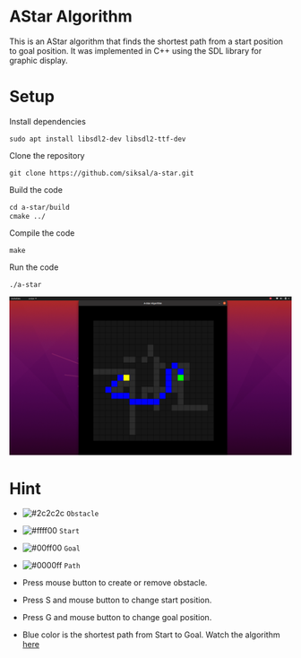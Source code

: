 # AStar Algorithm
This is an AStar algorithm that finds the shortest path from a start position to goal position. It was implemented in C++ using the SDL library for graphic display.

# Setup
Install dependencies
```
sudo apt install libsdl2-dev libsdl2-ttf-dev
```
Clone the repository
```
git clone https://github.com/siksal/a-star.git
```
Build the code
```
cd a-star/build
cmake ../
```
Compile the code
```
make
```
Run the code
```
./a-star
```
![AStar Algorithm](https://github.com/siksal/a-star/blob/master/AStar%20picture.png)

# Hint
- ![#2c2c2c](https://placehold.co/15x15/2c2c2c/2c2c2c.png) `Obstacle`
- ![#ffff00](https://placehold.co/15x15/ffff00/ffff00.png) `Start`
- ![#00ff00](https://placehold.co/15x15/00ff00/00ff00.png) `Goal`
- ![#0000ff](https://placehold.co/15x15/0000ff/0000ff.png) `Path`

- Press mouse button to create or remove obstacle.
- Press S and mouse button to change start position.
- Press G and mouse button to change goal position.
- Blue color is the shortest path from Start to Goal.
Watch the algorithm [here](https://www.youtube.com/watch?v=ietNcYccRic)